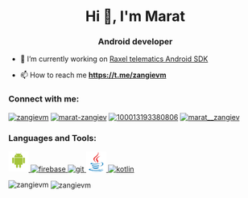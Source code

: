 <h1 align="center">Hi 👋, I'm Marat</h1>
<h3 align="center">Android developer</h3>

- 🔭 I’m currently working on [Raxel telematics Android SDK](https://www.raxeltelematics.com/)

- 📫 How to reach me **https://t.me/zangievm**

<h3 align="left">Connect with me:</h3>
<p align="left">
<a href="https://linkedin.com/in/zangievm" target="blank"><img align="center" src="https://cdn.jsdelivr.net/npm/simple-icons@3.0.1/icons/linkedin.svg" alt="zangievm" height="30" width="40" /></a>
<a href="https://stackoverflow.com/users/marat-zangiev" target="blank"><img align="center" src="https://cdn.jsdelivr.net/npm/simple-icons@3.0.1/icons/stackoverflow.svg" alt="marat-zangiev" height="30" width="40" /></a>
<a href="https://fb.com/100013193380806" target="blank"><img align="center" src="https://cdn.jsdelivr.net/npm/simple-icons@3.0.1/icons/facebook.svg" alt="100013193380806" height="30" width="40" /></a>
<a href="https://instagram.com/marat__zangiev" target="blank"><img align="center" src="https://cdn.jsdelivr.net/npm/simple-icons@3.0.1/icons/instagram.svg" alt="marat__zangiev" height="30" width="40" /></a>
</p>

<h3 align="left">Languages and Tools:</h3>
<p align="left"> <a href="https://developer.android.com" target="_blank"> <img src="https://raw.githubusercontent.com/devicons/devicon/master/icons/android/android-original-wordmark.svg" alt="android" width="40" height="40"/> </a> <a href="https://firebase.google.com/" target="_blank"> <img src="https://www.vectorlogo.zone/logos/firebase/firebase-icon.svg" alt="firebase" width="40" height="40"/> </a> <a href="https://git-scm.com/" target="_blank"> <img src="https://www.vectorlogo.zone/logos/git-scm/git-scm-icon.svg" alt="git" width="40" height="40"/> </a> <a href="https://www.java.com" target="_blank"> <img src="https://raw.githubusercontent.com/devicons/devicon/master/icons/java/java-original.svg" alt="java" width="40" height="40"/> </a> <a href="https://kotlinlang.org" target="_blank"> <img src="https://www.vectorlogo.zone/logos/kotlinlang/kotlinlang-icon.svg" alt="kotlin" width="40" height="40"/> </a> </p>

<p><img align="left" src="https://github-readme-stats.vercel.app/api/top-langs?username=zangievm&show_icons=true&locale=en&layout=compact" alt="zangievm" /></p>

<p>&nbsp;<img align="center" src="https://github-readme-stats.vercel.app/api?username=zangievm&show_icons=true&locale=en" alt="zangievm" /></p>
